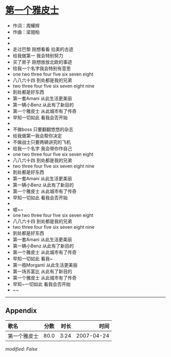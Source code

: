 # [第一个雅皮士](https://music.163.com/song?id=65543)

* 作词：周耀辉
* 作曲：梁翘柏
*
*
* 走过巴黎 刚想看看 拉美的古迹
* 给我做第一 我会特别努力
* 买了房子 刚想放放北欧的事迹
* 给我一个名字我会特别有意思
* one two three four five six seven eight
* 八八六十四 到处都是我的兄弟
* two three four five six seven eight nine
* 到处都是好东西
* 第一套Amani 从此生活更美丽
* 第一辆小Benz 从此有了新目的
* 第一个雅皮士 从此城市有了传奇
* 早知一切如此 看我会否开始
* 
* 不做boss 只要翻翻悠悠的杂志
* 给我做第一我会帮你决定
* 不做战士只要两辆讲究的飞机
* 给我一个名字 我会带你作自己
* one two three four five six seven eight
* 八八六十四 到处都是我的兄弟
* two three four five six seven eight nine
* 到处都是好东西
* 第一套Amani 从此生活更美丽
* 第一辆小Benz 从此有了新目的
* 第一个雅皮士 从此城市有了传奇
* 早知一切如此 看我会否开始
* 
* 嘘~~
* one two three four five six seven eight
* 八八六十四 到处都是我的兄弟
* two three four five six seven eight nine
* 到处都是好东西
* 第一套Amani 从此生活更美丽
* 第一辆小Benz 从此有了新目的
* 第一个雅皮士 从此城市有了传奇
* 早知一切如此 看我~
* 第一瓶Morganti 从此生活更美丽
* 第一场苏富比  从此有了新目的
* 第一个雅皮士 从此城市有了传奇
* 早知~一切如此 看我会否开始
* ~~


---

## Appendix

|歌名|分数|时长|时间|
|:---|:---:|---:|---:|
|第一个雅皮士|80.0|3:24|2007-04-24

*modified: False*